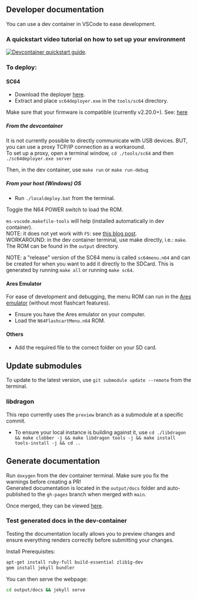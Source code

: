 ## Developer documentation

You can use a dev container in VSCode to ease development.

### A quickstart video tutorial on how to set up your environment
[![Devcontainer quickstart guide](http://img.youtube.com/vi/h05ufOsRgZU/0.jpg)](http://www.youtube.com/watch?v=h05ufOsRgZU "Devcontainer quickstart guide").


### To deploy:
#### SC64
* Download the deployer [here](https://github.com/Polprzewodnikowy/SummerCart64/releases/download/v2.20.0/sc64-deployer-windows-v2.20.0.zip).
* Extract and place `sc64deployer.exe` in the `tools/sc64` directory.

Make sure that your firmware is compatible (currently v2.20.0+). 
See: [here](https://github.com/Polprzewodnikowy/SummerCart64/blob/v2.20.0/docs/00_quick_startup_guide.md#firmware-backupupdate)

##### From the devcontainer
It is not currently possible to directly communicate with USB devices. BUT, you can use a proxy TCP/IP connection as a workaround.  
To set up a proxy, open a terminal window, `cd ./tools/sc64` and then `./sc64deployer.exe server`

Then, in the dev container, use `make run` or `make run-debug`


##### From your host (Windows) OS

* Run `./localdeploy.bat` from the terminal.

Toggle the N64 POWER switch to load the ROM.

`ms-vscode.makefile-tools` will help (installed automatically in dev container).  
NOTE: it does not yet work with `F5`: see [this blog post](https://devblogs.microsoft.com/cppblog/now-announcing-makefile-support-in-visual-studio-code/).  
WORKAROUND: in the dev container terminal, use make directly, i.e.: `make`.  
The ROM can be found in the `output` directory.

NOTE: a "release" version of the SC64 menu is called `sc64menu.n64` and can be created for when you want to add it directly to the SDCard. This is generated by running `make all` or running `make sc64`.

#### Ares Emulator
For ease of development and debugging, the menu ROM can run in the [Ares emulator](https://ares-emu.net/) (without most flashcart features).

* Ensure you have the Ares emulator on your computer.
* Load the `N64FlashcartMenu.n64` ROM.

#### Others
* Add the required file to the correct folder on your SD card.


## Update submodules
To update to the latest version, use `git submodule update --remote` from the terminal.

### libdragon
This repo currently uses the `preview` branch as a submodule at a specific commit.
* To ensure your local instance is building against it, use `cd ./libdragon && make clobber -j && make libdragon tools -j && make install tools-install -j && cd ..`

## Generate documentation
Run `doxygen` from the dev container terminal. Make sure you fix the warnings before creating a PR!  
Generated documentation is located in the `output/docs` folder and auto-published to the `gh-pages` branch when merged with `main`.

Once merged, they can be viewed [here](https://polprzewodnikowy.github.io/N64FlashcartMenu/).

### Test generated docs in the dev-container
Testing the documentation locally allows you to preview changes and ensure everything renders correctly before submitting your changes.

Install Prerequisites:
```bash
apt-get install ruby-full build-essential zlib1g-dev
gem install jekyll bundler
```

You can then serve the webpage:
```bash
cd output/docs && jekyll serve
```
